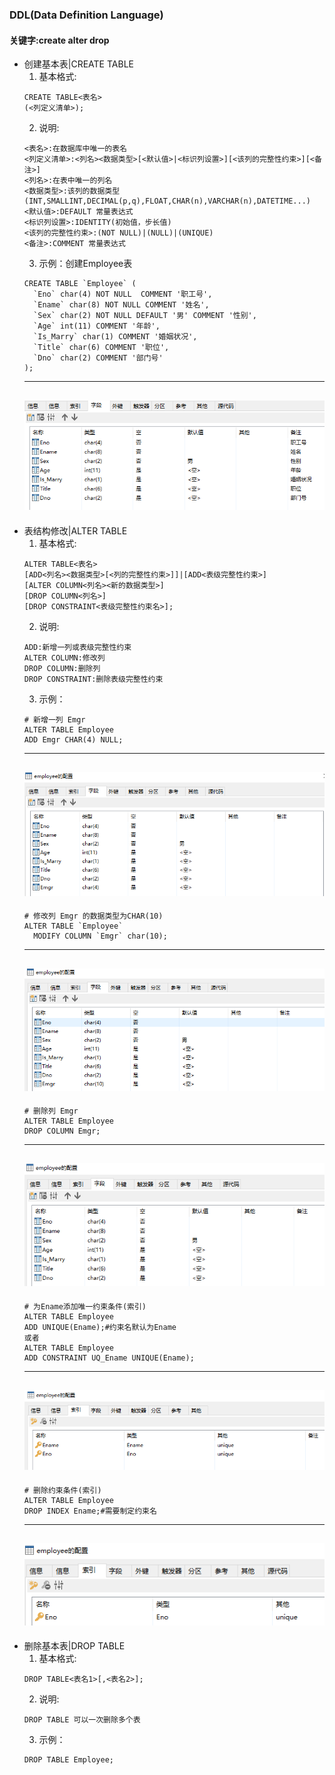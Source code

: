 ### DDL(Data Definition Language)
#### 关键字:create alter drop
+ 创建基本表|CREATE TABLE
	1. 基本格式:
	```
	CREATE TABLE<表名>
	(<列定义清单>);
	```
	2. 说明:
	```
	<表名>:在数据库中唯一的表名
	<列定义清单>:<列名><数据类型>[<默认值>|<标识列设置>][<该列的完整性约束>][<备注>]
	<列名>:在表中唯一的列名
	<数据类型>:该列的数据类型(INT,SMALLINT,DECIMAL(p,q),FLOAT,CHAR(n),VARCHAR(n),DATETIME...)
	<默认值>:DEFAULT 常量表达式
	<标识列设置>:IDENTITY(初始值，步长值)
	<该列的完整性约束>:(NOT NULL)|(NULL)|(UNIQUE)
	<备注>:COMMENT 常量表达式
	```
	3. 示例：创建Employee表
	```
	CREATE TABLE `Employee` (
	  `Eno` char(4) NOT NULL  COMMENT '职工号',
	  `Ename` char(8) NOT NULL COMMENT '姓名',
	  `Sex` char(2) NOT NULL DEFAULT '男' COMMENT '性别',
	  `Age` int(11) COMMENT '年龄',
	  `Is_Marry` char(1) COMMENT '婚姻状况',
	  `Title` char(6) COMMENT '职位',
	  `Dno` char(2) COMMENT '部门号'
	);
	```
	---
	![create.PNG](pictures/create.PNG)
	---
+ 表结构修改|ALTER TABLE
	1. 基本格式:
	```
	ALTER TABLE<表名>
	[ADD<列名><数据类型>[<列的完整性约束>]]|[ADD<表级完整性约束>]
	[ALTER COLUMN<列名><新的数据类型>]
	[DROP COLUMN<列名>]
	[DROP CONSTRAINT<表级完整性约束名>];
	```
	2. 说明:
	```
	ADD:新增一列或表级完整性约束
	ALTER COLUMN:修改列
	DROP COLUMN:删除列
	DROP CONSTRAINT:删除表级完整性约束
	```
	3. 示例：
	```
	# 新增一列 Emgr
	ALTER TABLE Employee
	ADD Emgr CHAR(4) NULL;
	```
	---
	![add.PNG](pictures/add.PNG)
	---
	```
	# 修改列 Emgr 的数据类型为CHAR(10)
	ALTER TABLE `Employee`
	  MODIFY COLUMN `Emgr` char(10);
	```
	---
	![modify.PNG](pictures/modify.PNG)
	---
	```
	# 删除列 Emgr
	ALTER TABLE Employee
	DROP COLUMN Emgr;
	```
	---
	![drop.PNG](pictures/drop.PNG)
	---
	```
	# 为Ename添加唯一约束条件(索引)
	ALTER TABLE Employee
	ADD UNIQUE(Ename);#约束名默认为Ename
	或者
	ALTER TABLE Employee
	ADD CONSTRAINT UQ_Ename UNIQUE(Ename);
	```
	---
	![uq.PNG](pictures/uq.PNG)
	---
	```
	# 删除约束条件(索引)
	ALTER TABLE Employee
	DROP INDEX Ename;#需要制定约束名
	```
	---
	![nuq.PNG](pictures/nuq.PNG)
	---
+ 删除基本表|DROP TABLE
	1. 基本格式:
	```
	DROP TABLE<表名1>[,<表名2>];
	```
	2. 说明:
	```
	DROP TABLE 可以一次删除多个表
	```
	3. 示例：
	```
	DROP TABLE Employee;
	```
